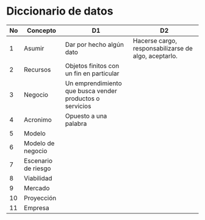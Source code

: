 
# Diccionario de datos

| No  | Concepto            | D1                                                       | D2                                                   |
| --- | ------------------- | -------------------------------------------------------- | ---------------------------------------------------- |
| 1   | Asumir              | Dar por hecho algún dato                                 | Hacerse cargo, responsabilizarse de algo, aceptarlo. |
| 2   | Recursos            | Objetos finitos con un fin en particular                 |                                                      |
| 3   | Negocio             | Un emprendimiento que busca vender productos o servicios |                                                      |
| 4   | Acronimo            | Opuesto a una palabra                                    |                                                      |
| 5   | Modelo              |                                                          |                                                      |
| 6   | Modelo de negocio   |                                                          |                                                      |
| 7   | Escenario de riesgo |                                                          |                                                      |
| 8   | Viabilidad          |                                                          |                                                      |
| 9   | Mercado             |                                                          |                                                      |
| 10  | Proyección          |                                                          |                                                      |
| 11  | Empresa             |                                                          |                                                      |
